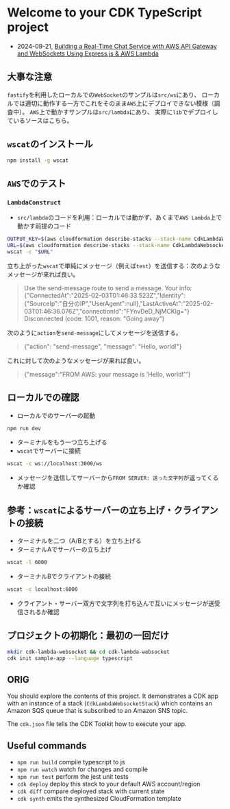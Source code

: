 # Welcome to your CDK TypeScript project

- 2024-09-21, [Building a Real-Time Chat Service with AWS API Gateway and WebSockets Using Express.js & AWS Lambda](https://medium.com/@sonishubham65/building-a-real-time-chat-service-with-aws-api-gateway-and-websockets-using-express-js-aws-lambda-321e7330c18b)

## 大事な注意

`fastify`を利用したローカルでの`WebSocket`のサンプルは`src/ws`にあり、
ローカルでは適切に動作する一方でこれをそのまま`AWS`上にデプロイできない模様（調査中）。
`AWS`上で動かすサンプルは`src/lambda`にあり、
実際に`lib`でデプロイしているソースはこちら。

## `wscat`のインストール

```sh
npm install -g wscat
```

## `AWS`でのテスト

### `LambdaConstruct`

- `src/lambda`のコードを利用：ローカルでは動かず、あくまで`AWS Lambda`上で動かす前提のコード

```sh
OUTPUT_KEY=$(aws cloudformation describe-stacks --stack-name CdkLambdaWebsocketStack --query "Stacks[0].Outputs[0].OutputKey" --output text)
URL=$(aws cloudformation describe-stacks --stack-name CdkLambdaWebsocketStack --query "Stacks[0].Outputs[?OutputKey=='${OUTPUT_KEY}'].OutputValue" --output text)
wscat -c "$URL"
```

立ち上がった`wscat`で単純にメッセージ（例えば`test`）を送信する：次のようなメッセージが来れば良い。

>Use the send-message route to send a message. Your info:{"ConnectedAt":"2025-02-03T01:46:33.523Z","Identity":{"SourceIp":"自分のIP","UserAgent":null},"LastActiveAt":"2025-02-03T01:46:36.076Z","connectionId":"FYnvDeD_NjMCKlg="}
>Disconnected (code: 1001, reason: "Going away")

次のように`action`を`send-message`にしてメッセージを送信する。

>{"action": "send-message", "message": "Hello, world!"}

これに対して次のようなメッセージが来れば良い。

>{"message":"FROM AWS: your message is 'Hello, world!'"}

## ローカルでの確認

- ローカルでのサーバーの起動

```sh
npm run dev
```

- ターミナルをもう一つ立ち上げる
- `wscat`でサーバーに接続

```sh
wscat -c ws://localhost:3000/ws
```

- メッセージを送信してサーバーから`FROM SERVER: 送った文字列`が返ってくるか確認

## 参考：`wscat`によるサーバーの立ち上げ・クライアントの接続

- ターミナルを二つ（A/Bとする）を立ち上げる
- ターミナルAでサーバーの立ち上げ

```sh
wscat -l 6000
```

- ターミナルBでクライアントの接続

```sh
wscat -c localhost:6000
```

- クライアント・サーバー双方で文字列を打ち込んで互いにメッセージが送受信されるか確認

## プロジェクトの初期化：最初の一回だけ

```sh
mkdir cdk-lambda-websocket && cd cdk-lambda-websocket
cdk init sample-app --language typescript
```

## ORIG

You should explore the contents of this project. It demonstrates a CDK app with an instance of a stack (`CdkLambdaWebsocketStack`)
which contains an Amazon SQS queue that is subscribed to an Amazon SNS topic.

The `cdk.json` file tells the CDK Toolkit how to execute your app.

## Useful commands

- `npm run build`   compile typescript to js
- `npm run watch`   watch for changes and compile
- `npm run test`    perform the jest unit tests
- `cdk deploy`      deploy this stack to your default AWS account/region
- `cdk diff`        compare deployed stack with current state
- `cdk synth`       emits the synthesized CloudFormation template
